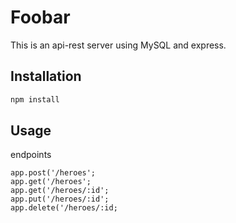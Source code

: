 # Foobar

This is an api-rest server using MySQL and express.

## Installation


```bash
npm install 
```

## Usage
endpoints
```
app.post('/heroes';
app.get('/heroes';
app.get('/heroes/:id';
app.put('/heroes/:id';
app.delete('/heroes/:id;